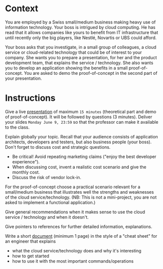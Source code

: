 # Context

You are employed by a Swiss small/medium business making heavy use of
information technology. Your boss is intrigued by cloud computing. He has read
that it allows companies like yours to benefit from IT infrastructure that until
recently only the big players, like Nestlé, Novartis or UBS could afford.

Your boss asks that you investigate, in a small group of colleagues, a cloud
service or cloud-related technology that could be of interest to your company.
She wants you to prepare a presentation, for her and the product development
team, that explains the service / technology. She also wants you to develop an
application showing the benefits in a small proof-of-concept. You are asked to
demo the proof-of-concept in the second part of your presentation.

# Instructions

Give a live
[presentation](https://docs.google.com/presentation/d/1fVJ9nNLJdK8AQp9xO-tru7vl4CVHA1s0coFc3Ml6qwA/edit?slide=id.p#slide=id.p)
of maximum `15 minutes` (theoretical part and demo of proof-of-concept). It will
be followed by questions (3 minutes). Deliver your slides `Monday June 9, 23:59`
so that the professor can make it available to the class.

Explain globally your topic. Recall that your audience consists of application
architects, developers and testers, but also business people (your boss). Don't
forget to discuss cost and strategic questions.

- Be critical! Avoid repeating marketing claims ("enjoy the best developer
  experience").
- When discussing cost, invent a realistic cost scenario and give the monthly
  cost.
- Discuss the risk of vendor lock-in.

For the proof-of-concept choose a practical scenario relevant for a small/medium
business that illustrates well the strengths and weaknesses of the cloud
service/technology. (NB: This is not a mini-project, you are not asked to
implement a functional application.)

Give general recommendations when it makes sense to use the cloud service /
technology and when it doesn't.

Give pointers to references for further detailed information, explanations.

Write a short [document](./cheatsheet.md) (minimum 1 page) in the style of a
"cheat sheet" for an engineer that explains

- what the cloud service/technology does and why it's interesting
- how to get started
- how to use it with the most important commands/operations
